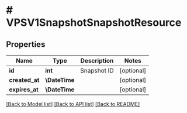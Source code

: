 # # VPSV1SnapshotSnapshotResource

## Properties

Name | Type | Description | Notes
------------ | ------------- | ------------- | -------------
**id** | **int** | Snapshot ID | [optional]
**created_at** | **\DateTime** |  | [optional]
**expires_at** | **\DateTime** |  | [optional]

[[Back to Model list]](../../README.md#models) [[Back to API list]](../../README.md#endpoints) [[Back to README]](../../README.md)
